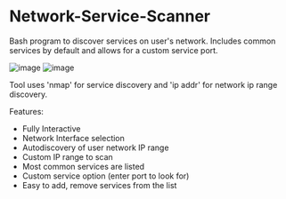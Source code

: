 # Network-Service-Scanner
Bash program to discover services on user's network. Includes common services by default and allows for a custom service port.

![image](https://user-images.githubusercontent.com/77987178/212055586-648e1c49-d1e6-43bc-8f08-339676a5d99b.png)
![image](https://user-images.githubusercontent.com/77987178/212304024-b0b480d6-ac5e-4da5-9de2-f35569e138b3.png)

Tool uses 'nmap' for service discovery and 'ip addr' for network ip range discovery.


Features:

- Fully Interactive
- Network Interface selection
- Autodiscovery of user network IP range
- Custom IP range to scan
- Most common services are listed
- Custom service option (enter port to look for)
- Easy to add, remove services from the list
